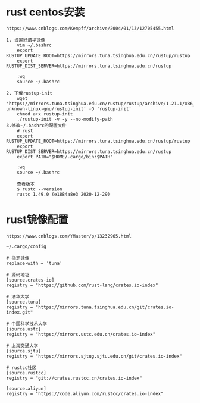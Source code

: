 # rust centos安装
	
	https://www.cnblogs.com/Kempff/archive/2004/01/13/12705455.html

	1. 设置好清华镜像
		vim ~/.bashrc
		export RUSTUP_UPDATE_ROOT=https://mirrors.tuna.tsinghua.edu.cn/rustup/rustup
	    export RUSTUP_DIST_SERVER=https://mirrors.tuna.tsinghua.edu.cn/rustup

		:wq
		source ~/.bashrc

	2. 下载rustup-init
		wget  'https://mirrors.tuna.tsinghua.edu.cn/rustup/rustup/archive/1.21.1/x86_64-unknown-linux-gnu/rustup-init' -O 'rustup-init'
		chmod a+x rustup-init
		./rustup-init -v -y --no-modify-path
	3.修改~/.bashrc的配置文件
		# rust
		export RUSTUP_UPDATE_ROOT=https://mirrors.tuna.tsinghua.edu.cn/rustup/rustup
	    export RUSTUP_DIST_SERVER=https://mirrors.tuna.tsinghua.edu.cn/rustup
		export PATH="$HOME/.cargo/bin:$PATH"

		:wq
		source ~/.bashrc

		查看版本
		$ rustc --version
		rustc 1.49.0 (e1884a8e3 2020-12-29)

# rust镜像配置

	https://www.cnblogs.com/YMaster/p/13232965.html

	~/.cargo/config 

	# 指定镜像
	replace-with = 'tuna'

	# 源码地址
	[source.crates-io]
	registry = "https://github.com/rust-lang/crates.io-index"

	# 清华大学
	[source.tuna]
	registry = "https://mirrors.tuna.tsinghua.edu.cn/git/crates.io-index.git"

	# 中国科学技术大学
	[source.ustc]
	registry = "https://mirrors.ustc.edu.cn/crates.io-index"

	# 上海交通大学
	[source.sjtu]
	registry = "https://mirrors.sjtug.sjtu.edu.cn/git/crates.io-index"

	# rustcc社区
	[source.rustcc]
	registry = "git://crates.rustcc.cn/crates.io-index"

	[source.aliyun]
	registry = "https://code.aliyun.com/rustcc/crates.io-index"
